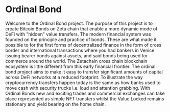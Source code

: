 # Ordinal Bond 
Welcome to the Ordinal Bond project. The purpose of this project is to create Bitcoin Bonds on Zeta chain that enable a more dynamic mode of DeFi with "hidden" value transfers. 
The modern financial system was founded on the principle and practice of bonds. These are what made it possible to for the first forms of decentralized finance in the form of cross border and international transactions where you had bankers in Venice issuing bearer bonds against assets, 
and said bonds being used for commerce around the world. The Zetachain cross chain blockchain ecosystem is little different from this early financial frontier. The ordinal bond project aims to make it easy to transfer significant amounts of capital across DeFi networks at a reduced footprint. 
To illustrate the way cryptocurrency transfers happen today is the same as how banks used to move cash with security trucks i.e. loud and attention grabbing. With Ordinal Bonds new and exciting trades and commercial exchanges can take place represented as simple NFT transfers
whilst the Value Locked remains stationary and yield bearing on the home chain. 
